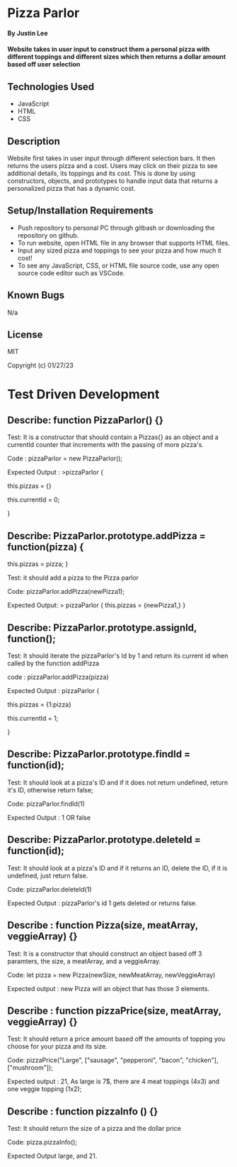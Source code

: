 # Pizza Parlor

#### By Justin Lee

#### Website takes in user input to construct them a personal pizza with different toppings and different sizes which then returns a dollar amount based off user selection

## Technologies Used

* JavaScript
* HTML
* CSS

## Description

Website first takes in user input through different selection bars. It then returns the users pizza and a cost. Users may click on their pizza to see additional details, its toppings and its cost. This is done by using constructors, objects, and prototypes to handle input data that returns a personalized pizza that has a dynamic cost.

## Setup/Installation Requirements

* Push repository to personal PC through gitbash or downloading the repository on github.
* To run website, open HTML file in any browser that supports HTML files.
* Input any sized pizza and toppings to see your pizza and how much it cost!
* To see any JavaScript, CSS, or HTML file source code, use any open source code editor such as VSCode.


## Known Bugs

N/a

## License

MIT

Copyright (c) 01/27/23

# Test Driven Development

## Describe: function PizzaParlor() {}

Test: It is a constructor that should contain a Pizzas{} as an object and a currentId counter that increments with the passing of more 
pizza's.

Code : pizzaParlor = new PizzaParlor();

Expected Output : >pizzaParlor {

  this.pizzas = {}

  this.currentId = 0;

}

## Describe: PizzaParlor.prototype.addPizza = function(pizza) {
  this.pizzas = pizza;
}

Test: it should add a pizza to the Pizza parlor

Code: pizzaParlor.addPizza(newPizza1);

Expected Output: > pizzaParlor {
  this.pizzas = {newPizza1,}
}


## Describe: PizzaParlor.prototype.assignId, function();

Test: It should iterate the pizzaParlor's Id by 1 and return its current id when called by the function addPizza

code : pizzaParlor.addPizza(pizza)

Expected Output : pizzaParlor {

  this.pizzas = {1:pizza}

  this.currentId = 1;

}

## Describe: PizzaParlor.prototype.findId = function(id);

Test: It should look at a pizza's ID and if it does not return undefined, return it's ID, otherwise return false;

Code: pizzaParlor.findId(1)

Expected Output : 1 OR false

## Describe: PizzaParlor.prototype.deleteId = function(id);

Test: It should look at a pizza's ID and if it returns an ID, delete the ID, if it is undefined, just return false.

Code: pizzaParlor.deleteId(1)

Expected Output : pizzaParlor's id 1 gets deleted or returns false.

## Describe : function Pizza(size, meatArray, veggieArray) {}

Test: It is a constructor that should construct an object based off 3 paramters, the size, a meatArray, and a veggieArray.

Code: let pizza = new Pizza(newSize, newMeatArray, newVeggieArray)

Expected output : new Pizza will an object that has those 3 elements.

## Describe : function pizzaPrice(size, meatArray, veggieArray) {}

Test: It should return a price amount based off the amounts of topping you choose for your pizza and its size.

Code: pizzaPrice("Large", ["sausage", "pepperoni", "bacon", "chicken"], ["mushroom"]);

Expected output : 21, As large is 7$, there are 4 meat toppings (4x3)
and one veggie topping (1x2);

## Describe : function pizzaInfo () {}

Test: It should return the size of a pizza and the dollar price

Code: pizza.pizzaInfo();

Expected Output large, and 21.
